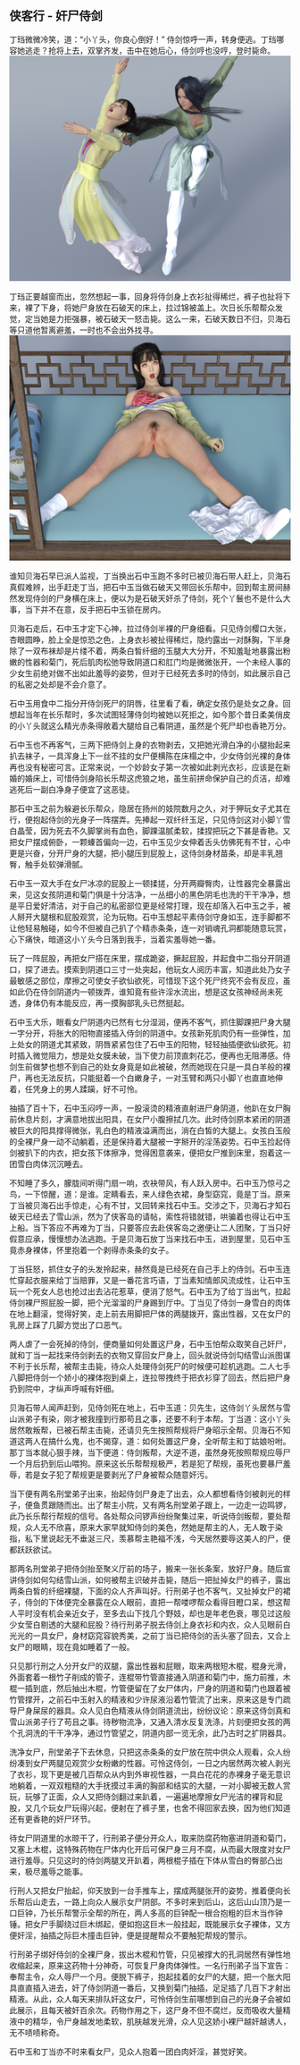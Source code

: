 ## 侠客行 - 奸尸侍剑

丁珰微微冷笑，道：“小丫头，你良心倒好！” 侍剑惊呼一声，转身便逃。丁珰哪容她逃走？抢将上去，双掌齐发，击中在她后心，侍剑哼也没哼，登时毙命。
![shijian](https://github.com/loveshijian/loveshijian.github.io/blob/main/_posts/images/shijian/01.png)

丁珰正要越窗而出，忽然想起一事，回身将侍剑身上衣衫扯得稀烂，裤子也扯将下来，裸了下身，将她尸身放在石破天的床上，拉过锦被盖上。次日长乐帮帮众发觉，定当她是力拒强暴，被石破天一怒击毙。这么一来，石破天数日不归，贝海石等只道他暂离避羞，一时也不会出外找寻。
![shijian](https://github.com/loveshijian/loveshijian.github.io/blob/main/_posts/images/shijian/02.png)

谁知贝海石早已派人监视，丁当换出石中玉跑不多时已被贝海石带人赶上，贝海石真假难辨，出手赶走丁当，把石中玉当做石破天又带回长乐帮中，回到帮主房间赫然发现侍剑的尸身横在床上，便以为是石破天奸杀了侍剑，死个丫鬟也不是什么大事，当下并不在意，反手把石中玉锁在房内。

贝海石走后，石中玉才定下心神，拉过侍剑半裸的尸身细看。只见侍剑樱口大张，杏眼圆睁，脸上全是惊恐之色，上身衣衫被扯得稀烂，隐约露出一对酥胸，下半身除了一双布袜却是片缕不着，两条白皙纤细的玉腿大大分开，不知羞耻地暴露出粉嫩的性器和菊门，死后肌肉松弛导致阴道口和肛门均是微微张开，一个未经人事的少女生前绝对做不出如此羞辱的姿势，但对于已经死去多时的侍剑，如此展示自己的私密之处却是不会介意了。

石中玉用食中二指分开侍剑死尸的阴唇，往里看了看，确定女孩仍是处女之身。回想起当年在长乐帮时，多次试图轻薄侍剑均被她以死拒之，如今那个昔日柔美俏皮的小丫头就这么精光赤条得敞着大腿给自己看阴道，虽然是个死尸却也香艳万分。

石中玉也不再客气，三两下把侍剑上身的衣物剥去，又把她光滑白净的小腿抬起来扒去袜子，一具浑身上下一丝不挂的女尸便横陈在床榻之中，少女侍剑光裸的身体再也没有秘密可言。正常来说，一个妙龄女子第一次被如此剥光衣衫，应该是在新婚的婚床上，可惜侍剑身陷长乐帮这虎狼之地，虽生前拼命保护自己的贞洁，却难逃死后一副白净身子便宜了这恶徒。

那石中玉之前为躲避长乐帮众，隐居在扬州的妓院数月之久，对于狎玩女子尤其在行，便抱起侍剑的光身子一阵摆弄。先捧起一双纤纤玉足，只见侍剑这对小脚丫雪白晶莹，因为死去不久脚掌尚有血色，脚踝温腻柔软，揉捏把玩之下甚是香艳。又把女尸摆成俯卧，一颗螓首偏向一边，石中玉见少女伸着舌头仿佛死有不甘，心中更是兴奋，分开尸身的大腿，把小腿压到屁股上，这侍剑身材苗条，却是丰乳翘臀，触手处软弹滑腻。

石中玉一双大手在女尸冰凉的屁股上一顿揉搓，分开两瓣臀肉，让性器完全暴露出来，见这女孩阴道和菊门俱是十分洁净，一丛细小的黑色阴毛也洗的干干净净，想是平日爱好清洁，对于自己的私密部位更是经常打理，现在却落入石中玉之手，被人掰开大腿根和屁股观赏，沦为玩物。石中玉想起平素侍剑守身如玉，连手脚都不让他轻易触碰，如今不但被自己扒了个精赤条条，连一对销魂孔洞都能随意玩赏，心下痛快，暗道这小丫头今日落到我手，当着实羞辱她一番。

玩了一阵屁股，再把女尸搭在床里，摆成跪姿，撅起屁股，并起食中二指分开阴道口，探了进去。摸索到阴道口三寸一处突起，他玩女人阅历丰富，知道此处乃女子最敏感之部位，摩擦之可使女子欲仙欲死，可惜现下这个死尸终究不会有反应，虽如此仍在侍剑阴道内一顿拨弄，谁知竟有些许淫水流出，想是这女孩神经尚未死透，身体仍有本能反应，再一摸胸部乳头已然挺起。

石中玉大乐，眼看女尸阴道内已然有七分湿润，便再不客气，抓住脚踝把尸身大腿一字分开，将胀大的阳物直接插入侍剑的阴道中。女孩新死肌肉仍有一些弹性，加上处女的阴道尤其紧致，阴唇紧紧包住了石中玉的阳物，轻轻抽插便欲仙欲死。初时插入微觉阻力，想是处女膜未破，当下使力前顶直刺花芯，便再也无阻滞感。侍剑生前做梦也想不到自己的处女身竟是如此被破，然而她现在只是一具白羊般的裸尸，再也无法反抗，只能挺着一个白嫩身子，一对玉臂和两只小脚丫也直直地伸着，任凭身上的男人蹂躏，好不可怜。

抽插了百十下，石中玉闷哼一声，一股滚烫的精液直射进尸身阴道，他趴在女尸胸前休息片刻，才满意地拔出阳具，在女尸小腹擦拭几次。此时侍剑原本紧闭的阴道被巨大的阳具撑得微张，乳白色的精液溢满而出，淌在白皙的大腿上。女孩白玉般的全裸尸身一动不动躺着，还是保持着大腿被一字掰开的淫荡姿势。石中玉捡起侍剑被扒下的内衣，把女孩下体擦净，觉得困意袭来，便把女尸推到床里，抱着这一团雪白肉体沉沉睡去。

不知睡了多久，朦胧间听得门扇一响，衣袂带风，有人跃入房中。石中玉乃惊弓之鸟，一下惊醒，道：是谁。定睛看去，来人绿色衣裙，身型窈窕，竟是丁当。原来丁当被贝海石出手惊走，心有不甘，又回转来找石中玉。交涉之下，贝海石才知石破天已经去了雪山派，然为了侠客岛的请帖，索性将错就错，哄骗着也得让石中玉上船。当下答应不再难为丁当，只要答应去赴侠客岛之邀便让二人团聚，丁当只好假意应承，慢慢想办法逃跑。于是贝海石放丁当来找石中玉，进到屋里，见石中玉竟赤身裸体，怀里抱着一个剥得赤条条的女子。

丁当狂怒，抓住女子的头发拎起来，赫然竟是已经死在自己手上的侍剑。石中玉连忙穿起衣服来给丁当赔罪，又是一番花言巧语，丁当素知情郎风流成性，让石中玉玩一个死女人总也抢过出去沾花惹草，便消了怒气。石中玉为了给丁当出气，拉起侍剑裸尸照屁股一脚，把个光溜溜的尸身踢到厅中。丁当见了侍剑一身雪白的肉体在地上翻滚，觉得好笑，走上前去用脚把尸体的两腿拨开，露出性器，又在女尸的乳房上踩了几脚方觉出了口恶气。

两人虐了一会死掉的侍剑，便商量如何处置这尸身，石中玉怕帮众取笑自己奸尸，就和丁当一起找来侍剑剥去的衣物又穿回女尸身上，回头就说侍剑勾结雪山派图谋不利于长乐帮，被帮主击毙，待众人处理侍剑死尸的时候便可趁机逃跑。二人七手八脚把侍剑一个娇小的裸体抱到桌上，连拉带拽终于把衣衫穿了回去，然后把尸身扔到院中，才纵声呼喊有奸细。

贝海石带人闻声赶到，见侍剑死在地上，石中玉道：贝先生，这侍剑丫头居然与雪山派弟子有染，刚才被我撞到行那苟且之事，还要不利于本帮。丁当道：这小丫头居然敢叛帮，已被石帮主击毙，还请贝先生按照帮规将尸身昭示全帮。贝海石不知道这两人在搞什么鬼，也不揭穿，道：如何处置这尸身，全听帮主和丁姑娘吩咐。那丁当本就心狠手辣，当下便道：侍剑叛帮，大逆不道，虽然身死按照帮规应辱尸一个月后扔到后山喂狗。原来这长乐帮帮规极严，若是犯了帮规，虽死也要暴尸羞辱，若是女子犯了帮规更是要剥光了尸身被帮众随意奸污。

当下便有两名刑堂弟子出来，抬起侍剑尸身走了出去，众人都想看侍剑被剥光的样子，便鱼贯跟随而出。出了帮主小院，又有两名刑堂弟子跟上，一边走一边鸣锣，此乃长乐帮行帮规的信号。各处帮众问锣声纷纷聚集过来，听说侍剑叛帮，要处帮规，众人无不欣喜，原来大家早就知侍剑的美色，然她是帮主的人，无人敢于染指，私下里说起无不垂涎三尺，羡慕帮主艳福不浅，今天居然要辱这美人的尸，便都跃跃欲试。

那两名刑堂弟子把侍剑抬至聚义厅前的场子，搬来一张长条案，放好尸身。随后宣讲侍剑如何勾结雪山派，如何被帮主识破并击毙，随后一把扯掉女尸的裤子，露出两条白皙的纤细裸腿，下面的众人齐声叫好。行刑弟子也不客气，又扯掉女尸的裙子，侍剑的下体便完全暴露在众人眼前，直把一帮喽啰帮众看得目瞪口呆，想这帮人平时没有机会亲近女子，至多去山下找几个野妓，却也是年老色衰，哪见过这般少女莹白剔透的大腿和屁股？待行刑弟子脱去侍剑上身衣衫和内衣，众人见眼前白光光的一具女尸，身材窈窕容貌秀美，之前丁当已把侍剑的舌头塞了回去，又合上女尸的眼睛，现在竟如睡着了一般。

只见那行刑之人分开女尸的双腿，露出性器和屁眼，取来两根短木棍，棍身光滑，外面套着一根竹子削成的管子，连棍带竹管直接通入阴道和菊门中，施力前推，木棍一插到底，然后抽出木棍，竹管便留在了女尸体内，尸身的阴道和菊门也跟着被竹管撑开，之前石中玉射入的精液和少许尿液沿着竹管流了出来，原来这是专门疏导尸身屎尿的器具。众人见白色精液从侍剑阴道流出，纷纷议论：原来这侍剑真和雪山派弟子行了苟且之事。待秽物流净，又通入清水反复洗涤，片刻便把女孩的两个孔洞洗的干干净净，通过竹管望之，阴道内部一览无余，此乃古时之扩阴器具。

洗净女尸，刑堂弟子下去休息，只把这赤条条的女尸放在院中供众人观看，众人纷纷凑到女尸两腿见观赏少女粉嫩的性器。可怜这侍剑，一日之内居然两次被人剥光了衣衫，现下更是被几百帮众从内到外审视性器，一具白花花的赤裸身子毫无意识地躺着，一双双粗糙的大手抚摸过丰满的胸部和结实的大腿，一对小脚被无数人赏玩，玩够了正面，众人又把侍剑翻过来趴着，一遍遍地摩擦女尸光洁的裸背和屁股，又几个玩女尸玩得兴起，便射在了裤子里，也舍不得回家去换，因为他们知道还有更香艳的奸尸环节。

待女尸阴道里的水晾干了，行刑弟子便分开众人，取来防腐药物塞进阴道和菊门，又塞上木棍，这特殊药物在尸体内化开后可保尸身三月不腐，从而最大限度对女尸进行羞辱。只见这时的侍剑两腿叉开趴着，两根棍子插在下体从雪白的臀部凸出来，极尽羞辱之能事。

行刑人又把女尸抬起，仰天放到一台手推车上，摆成两腿张开的姿势，推着便向长乐帮后山走去，一路上向众人展示女尸阴部。不多时来到后山，这后山山顶乃是一口巨钟，乃长乐帮警示全帮的所在，两人多高的巨钟配一根合抱粗的巨木当作钟锤。把女尸手脚绕过巨木绑起，便如抱这巨木一般挂起，既能展示女子裸体，又方便奸淫，抽插之际巨木撞击巨钟，便是提醒帮众不要触犯帮规的警示。

行刑弟子绑好侍剑的全裸尸身，拔出木棍和竹管，只见被撑大的孔洞居然有弹性地收缩起来，原来这药物十分神奇，可恢复尸身肉体弹性。一名行刑弟子当下宣告：奉帮主令，众人辱尸一个月。便脱下裤子，抱起挂着的女尸的大腿，把一个胀大阳具直直插入进去，奸了侍剑阴道一番后，又换到菊门抽插，足足插了几百下才射出精液。从此，众人每天来排队奸这女尸，可怜侍剑生前哪想到自己的光身子会被如此展示，且每天被奸百余次。药物作用之下，这尸身不但不腐烂，反而吸收大量精液中的精华，令尸身越发地柔软，肌肤越发光滑，众人见这娇小裸尸越奸越诱人，无不啧啧称奇。

石中玉和丁当亦不时来看女尸，见众人抱着一团白肉奸淫，甚觉好笑。
